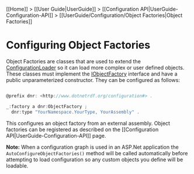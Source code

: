 [[Home]] > [[User Guide|UserGuide]] > [[Configuration API|UserGuide-Configuration-API]] > [[UserGuide/Configuration/Object Factories|Object Factories]]

# Configuring Object Factories 

Object Factories are classes that are used to extend the [ConfigurationLoader](http://www.dotnetrdf.org/api/index.asp?Topic=VDS.RDF.Configuration.ConfigurationLoader) so it can load more complex or user defined objects. These classes must implement the [IObjectFactory](http://www.dotnetrdf.org/api/index.asp?Topic=VDS.RDF.Configuration.IObjectFactory) interface and have a public unparameterized constructor. They can be configured as follows:

```csharp

@prefix dnr: <http://www.dotnetrdf.org/configuration#> .

_:factory a dnr:ObjectFactory ;
  dnr:type "YourNamespace.YourType, YourAssembly" .
```

This configures an object factory from an external assembly. Object factories can be registered as described on the [[Configuration API|UserGuide-Configuration-API]] page.

**Note:** When a configuration graph is used in an ASP.Net application the `AutoConfigureObjectFactories()` method will be called automatically before attempting to load configuration so any custom objects you define will be loadable.